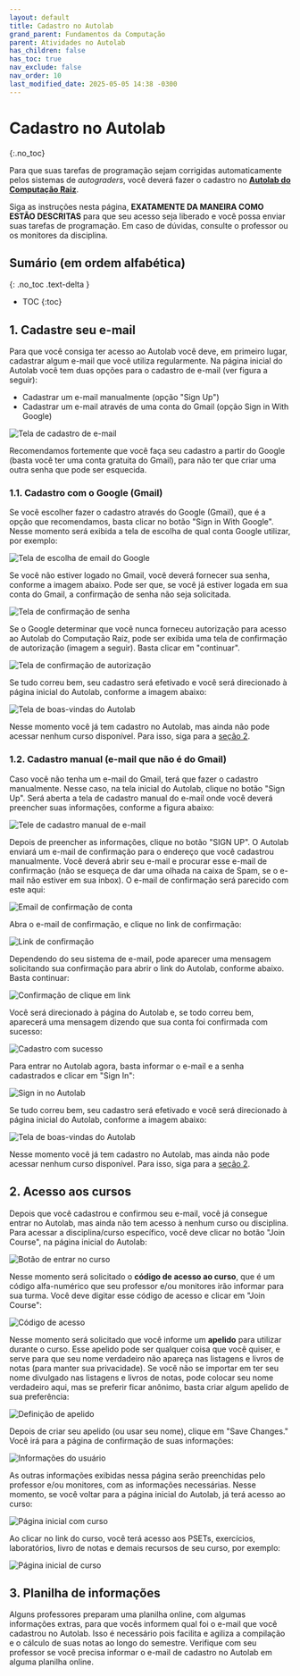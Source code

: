 ```yaml
---
layout: default
title: Cadastro no Autolab
grand_parent: Fundamentos da Computação
parent: Atividades no Autolab
has_children: false
has_toc: true
nav_exclude: false
nav_order: 10
last_modified_date: 2025-05-05 14:38 -0300
---
```


# Cadastro no Autolab
{:.no_toc}

Para que suas tarefas de programação sejam corrigidas automaticamente pelos
sistemas de *autograders*, você deverá fazer o cadastro no [**Autolab do
Computação Raiz**](https://autolab.computacaoraiz.com.br).

Siga as instruções nesta página, **EXATAMENTE DA MANEIRA COMO ESTÃO DESCRITAS**
para que seu acesso seja liberado e você possa enviar suas tarefas de
programação. Em caso de dúvidas, consulte o professor ou os monitores da
disciplina.

## Sumário (em ordem alfabética)
{: .no_toc .text-delta }

* TOC
{:toc}


## 1. Cadastre seu e-mail

Para que você consiga ter acesso ao Autolab você deve, em primeiro lugar,
cadastrar algum e-mail que você utiliza regularmente. Na página inicial do
Autolab você tem duas opções para o cadastro de e-mail (ver figura a seguir):

* Cadastrar um e-mail manualmente (opção "Sign Up")
* Cadastrar um e-mail através de uma conta do Gmail (opção Sign in With Google)

![Tela de cadastro de e-mail](/assets/images/autolab/email1.png)

Recomendamos fortemente que você faça seu cadastro a partir do Google (basta
você ter uma conta gratuita do Gmail), para não ter que criar uma outra senha
que pode ser esquecida.

### 1.1. Cadastro com o Google (Gmail)

Se você escolher fazer o cadastro através do Google (Gmail), que é a opção que
recomendamos, basta clicar no botão "Sign in With Google". Nesse momento será
exibida a tela de escolha de qual conta Google utilizar, por exemplo:

![Tela de escolha de email do Google](/assets/images/autolab/email2.png)

Se você não estiver logado no Gmail, você deverá fornecer sua senha, conforme a
imagem abaixo. Pode ser que, se você já estiver logada em sua conta do Gmail, a
confirmação de senha não seja solicitada.

![Tela de confirmação de senha](/assets/images/autolab/email3.png)

Se o Google determinar que você nunca forneceu autorização para acesso ao
Autolab do Computação Raiz, pode ser exibida uma tela de confirmação de
autorização (imagem a seguir). Basta clicar em "continuar".

![Tela de confirmação de autorização](/assets/images/autolab/email4.png)

Se tudo correu bem, seu cadastro será efetivado e você será direcionado à página
inicial do Autolab, conforme a imagem abaixo:

![Tela de boas-vindas do Autolab](/assets/images/autolab/email5.png)

Nesse momento você já tem cadastro no Autolab, mas ainda não pode acessar nenhum
curso disponível. Para isso, siga para a [seção 2](#acesso-aos-cursos).

### 1.2. Cadastro manual (e-mail que não é do Gmail)

Caso você não tenha um e-mail do Gmail, terá que fazer o cadastro
manualmente. Nesse caso, na tela inicial do Autolab, clique no botão "Sign
Up". Será aberta a tela de cadastro manual do e-mail onde você deverá preencher
suas informações, conforme a figura abaixo:

![Tele de cadastro manual de e-mail](/assets/images/autolab/email6.png)

Depois de preencher as informações, clique no botão "SIGN UP". O Autolab enviará
um e-mail de confirmação para o endereço que você cadastrou manualmente. Você
deverá abrir seu e-mail e procurar esse e-mail de confirmação (não se esqueça de
dar uma olhada na caixa de Spam, se o e-mail não estiver em sua inbox). O e-mail
de confirmação será parecido com este aqui:

![Email de confirmação de conta](/assets/images/autolab/email7.png)

Abra o e-mail de confirmação, e clique no link de confirmação:

![Link de confirmação](/assets/images/autolab/email8.png)

Dependendo do seu sistema de e-mail, pode aparecer uma mensagem solicitando sua
confirmação para abrir o link do Autolab, conforme abaixo. Basta continuar:

![Confirmação de clique em link](/assets/images/autolab/email9.png)

Você será direcionado à página do Autolab e, se todo correu bem, aparecerá uma
mensagem dizendo que sua conta foi confirmada com sucesso:

![Cadastro com sucesso](/assets/images/autolab/email10.png)

Para entrar no Autolab agora, basta informar o e-mail e a senha cadastrados e
clicar em "Sign In":

![Sign in no Autolab](/assets/images/autolab/email11.png)

Se tudo correu bem, seu cadastro será efetivado e você será direcionado à página
inicial do Autolab, conforme a imagem abaixo:

![Tela de boas-vindas do Autolab](/assets/images/autolab/email5.png)

Nesse momento você já tem cadastro no Autolab, mas ainda não pode acessar nenhum
curso disponível. Para isso, siga para a [seção 2](#acesso-aos-cursos).

## 2. Acesso aos cursos

Depois que você cadastrou e confirmou seu e-mail, você já consegue entrar no
Autolab, mas ainda não tem acesso à nenhum curso ou disciplina. Para acessar a
disciplina/curso específico, você deve clicar no botão "Join Course", na página
inicial do Autolab:

![Botão de entrar no curso](/assets/images/autolab/curso1.png)

Nesse momento será solicitado o **código de acesso ao curso**, que é um código
alfa-numérico que seu professor e/ou monitores irão informar para sua
turma. Você deve digitar esse código de acesso e clicar em "Join Course":

![Código de acesso](/assets/images/autolab/curso2.png)

Nesse momento será solicitado que você informe um **apelido** para utilizar
durante o curso. Esse apelido pode ser qualquer coisa que você quiser, e serve
para que seu nome verdadeiro não apareça nas listagens e livros de notas (para
manter sua privacidade). Se você não se importar em ter seu nome divulgado nas
listagens e livros de notas, pode colocar seu nome verdadeiro aqui, mas se
preferir ficar anônimo, basta criar algum apelido de sua preferência:

![Definição de apelido](/assets/images/autolab/curso3.png)

Depois de criar seu apelido (ou usar seu nome), clique em "Save Changes." Você
irá para a página de confirmação de suas informações:

![Informações do usuário](/assets/images/autolab/curso4.png)

As outras informações exibidas nessa página serão preenchidas pelo professor
e/ou monitores, com as informações necessárias. Nesse momento, se você voltar
para a página inicial do Autolab, já terá acesso ao curso:

![Página inicial com curso](/assets/images/autolab/curso5.png)

Ao clicar no link do curso, você terá acesso aos PSETs, exercícios,
laboratórios, livro de notas e demais recursos de seu curso, por exemplo:

![Página inicial de curso](/assets/images/autolab/curso6.png)

## 3. Planilha de informações

Alguns professores preparam uma planilha online, com algumas informações extras,
para que vocês informem qual foi o e-mail que você cadastrou no Autolab. Isso é
necessário pois facilita e agiliza a compilação e o cálculo de suas notas ao
longo do semestre. Verifique com seu professor se você precisa informar o e-mail
de cadastro no Autolab em alguma planilha online.
